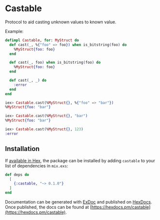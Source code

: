 # Castable

Protocol to aid casting unknown values to known value.

Example:

  ```elixir
  defimpl Castable, for: MyStruct do
    def cast(_, %{"foo" => foo}) when is_bitstring(foo) do
      %MyStruct{foo: foo}
    end

    def cast(_, foo) when is_bitstring(foo) do
      %MyStruct{foo: foo}
    end

    def cast(_, _) do
      :error
    end
  end

  iex> Castable.cast(%MyStruct{}, %{"foo" => "bar"})
  %MyStruct{foo: "bar"}

  iex> Castable.cast(%MyStruct{}, "bar")
  %MyStruct{foo: "bar"}

  iex> Castable.cast(%MyStruct{}, 123)
  :error
  ```

## Installation

If [available in Hex](https://hex.pm/docs/publish), the package can be installed
by adding `castable` to your list of dependencies in `mix.exs`:

```elixir
def deps do
  [
    {:castable, "~> 0.1.0"}
  ]
end
```

Documentation can be generated with [ExDoc](https://github.com/elixir-lang/ex_doc)
and published on [HexDocs](https://hexdocs.pm). Once published, the docs can
be found at [https://hexdocs.pm/castable](https://hexdocs.pm/castable).

